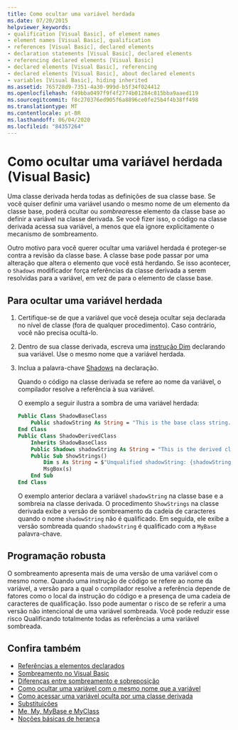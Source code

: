 ```yaml
---
title: Como ocultar uma variável herdada
ms.date: 07/20/2015
helpviewer_keywords:
- qualification [Visual Basic], of element names
- element names [Visual Basic], qualification
- references [Visual Basic], declared elements
- declaration statements [Visual Basic], declared elements
- referencing declared elements [Visual Basic]
- declared elements [Visual Basic], referencing
- declared elements [Visual Basic], about declared elements
- variables [Visual Basic], hiding inherited
ms.assetid: 765728d9-7351-4a30-999d-b5f34f024412
ms.openlocfilehash: f49bba0497f9f4f2774b01284c815bba9aaed119
ms.sourcegitcommit: f8c270376ed905f6a8896ce0fe25b4f4b38ff498
ms.translationtype: MT
ms.contentlocale: pt-BR
ms.lasthandoff: 06/04/2020
ms.locfileid: "84357264"
---
```

# <a name="how-to-hide-an-inherited-variable-visual-basic"></a>Como ocultar uma variável herdada (Visual Basic)

Uma classe derivada herda todas as definições de sua classe base. Se você quiser definir uma variável usando o mesmo nome de um elemento da classe base, poderá ocultar ou *sombrear*esse elemento da classe base ao definir a variável na classe derivada. Se você fizer isso, o código na classe derivada acessa sua variável, a menos que ela ignore explicitamente o mecanismo de sombreamento.

Outro motivo para você querer ocultar uma variável herdada é proteger-se contra a revisão da classe base. A classe base pode passar por uma alteração que altera o elemento que você está herdando. Se isso acontecer, o `Shadows` modificador força referências da classe derivada a serem resolvidas para a variável, em vez de para o elemento de classe base.

## <a name="to-hide-an-inherited-variable"></a>Para ocultar uma variável herdada

1. Certifique-se de que a variável que você deseja ocultar seja declarada no nível de classe (fora de qualquer procedimento). Caso contrário, você não precisa ocultá-lo.
  
2. Dentro de sua classe derivada, escreva uma [instrução Dim](../../../language-reference/statements/dim-statement.md) declarando sua variável. Use o mesmo nome que a variável herdada.

3. Inclua a palavra-chave [Shadows](../../../language-reference/modifiers/shadows.md) na declaração.

     Quando o código na classe derivada se refere ao nome da variável, o compilador resolve a referência à sua variável.

     O exemplo a seguir ilustra a sombra de uma variável herdada:
  
    ```vb  
    Public Class ShadowBaseClass  
        Public shadowString As String = "This is the base class string."  
    End Class  
    Public Class ShadowDerivedClass  
        Inherits ShadowBaseClass  
        Public Shadows shadowString As String = "This is the derived class string."  
        Public Sub ShowStrings()  
            Dim s As String = $"Unqualified shadowString: {shadowString}{vbCrLf}MyBase.shadowString: {MyBase.shadowString}"
            MsgBox(s)  
        End Sub  
    End Class  
    ```  
  
     O exemplo anterior declara a variável `shadowString` na classe base e a sombreia na classe derivada. O procedimento `ShowStrings` na classe derivada exibe a versão de sombreamento da cadeia de caracteres quando o nome `shadowString` não é qualificado. Em seguida, ele exibe a versão sombreada quando `shadowString` é qualificado com a `MyBase` palavra-chave.  
  
## <a name="robust-programming"></a>Programação robusta

O sombreamento apresenta mais de uma versão de uma variável com o mesmo nome. Quando uma instrução de código se refere ao nome da variável, a versão para a qual o compilador resolve a referência depende de fatores como o local da instrução do código e a presença de uma cadeia de caracteres de qualificação. Isso pode aumentar o risco de se referir a uma versão não intencional de uma variável sombreada. Você pode reduzir esse risco Qualificando totalmente todas as referências a uma variável sombreada.

## <a name="see-also"></a>Confira também

- [Referências a elementos declarados](references-to-declared-elements.md)
- [Sombreamento no Visual Basic](shadowing.md)
- [Diferenças entre sombreamento e sobreposição](differences-between-shadowing-and-overriding.md)
- [Como ocultar uma variável com o mesmo nome que a variável](how-to-hide-a-variable-with-the-same-name-as-your-variable.md)
- [Como acessar uma variável oculta por uma classe derivada](how-to-access-a-variable-hidden-by-a-derived-class.md)
- [Substituições](../../../language-reference/modifiers/overrides.md)
- [Me, My, MyBase e MyClass](../../program-structure/me-my-mybase-and-myclass.md)
- [Noções básicas de herança](../objects-and-classes/inheritance-basics.md)

